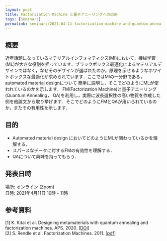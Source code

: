 ```yaml
---
layout: post
title: Factorization Machine と量子アニーリングへの応用
tags: [Seminars]
permalink: seminars/2021-04-11-factorization-machine-and-quantum-annealing
---
```


## 概要
近年話題になっているマテリアルインフォマティクス(MI)において，機械学習(ML)が大きな役割を担っています．ブラックボックス最適化によるマテリアルデザインではなく，なぜそのデザインが選ばれたのか，原理を示せるようなホワイトボックスな最適化が求められています．ここではMIの一分野である，automated material designについて 簡単に説明し，そこでどのようにMLが使われているのかを示します．
FM(Factorization Machine)と量子アニーリング(Quantum Annealing， QA)を利用し，実際に波長選択性の高い物質を作成した例を他論文から取り挙げます．そこでどのようにFMとQAが用いられているのか，またその有用性を示します．

## 目的
- Automated material design においてどのようにMLが関わっているかを理解する．
- スパースなデータに対するFMの有効性を理解する．
- QAについて興味を持ってもらう．

## 発表日時
場所:  オンライン (Zoom) \
日時: 2021年4月11日 10時 - 11時

## 参考資料
[1] K. Kitai et al. Designing metamaterials with quantum annealing and factorization machines. APS. 2020. [[DOI]](https://journals.aps.org/prresearch/abstract/10.1103/PhysRevResearch.2.013319) \
[2] S. Rendle et al. Factorization Machines. 2011. [[pdf]](https://www.csie.ntu.edu.tw/~b97053/paper/Rendle2010FM.pdf)

